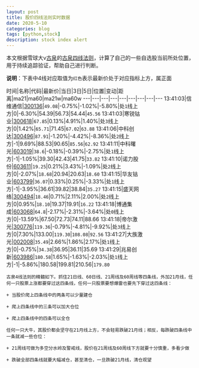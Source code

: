```yaml
---
layout: post
title: 股价四线法则实时数据
date: 2020-5-10
categories: blog
tags: [python,stock]
description: stock index alert
---
```



本文根据雪球大v[古泉](https://xueqiu.com/u/7148646888)的[古泉四线法则](https://xueqiu.com/7148646888/130498192)，计算了自己的一些自选股当前所处位置，用于持续追踪验证，帮助自己进行判断。

**说明**：下表中4线对应取值为`红色`表示最新价处于对应指标上方，属正面

时间|名称|代码|最新价|当日|3日|5日|位置|变动|距离|ma21|ma60|ma21w|ma60w
---|---|---|---|---|---|---|---|---
13:41:03|信维通信|[300136](https://xueqiu.com/S/SZ300136)|`49.08`|-0.75%|-1.02%|-5.80%|处`1`线上方|0|-6.30%|54.39|56.73|54.44|`45.56`
13:41:03|寒锐钴业|[300618](https://xueqiu.com/S/SZ300618)|`67.85`|0.13%|4.91%|1.40%|处`3`线上方|0|1.42%|`65.71`|71.45|`67.02`|`63.88`
13:41:06|中科创达|[300496](https://xueqiu.com/S/SZ300496)|`87.91`|-1.20%|-4.42%|-8.36%|处`2`线上方|-1|9.69%|88.53|90.65|`85.56`|`62.92`
13:41:11|中科曙光|[603019](https://xueqiu.com/S/SH603019)|`38.6`|-0.18%|-0.39%|-2.75%|处`1`线上方|-1|-1.05%|39.30|42.43|41.75|`33.82`
13:41:10|诺力股份|[603611](https://xueqiu.com/S/SH603611)|`19.25`|0.21%|3.43%|-1.09%|处`2`线上方|0|-2.07%|`18.68`|20.94|20.63|`18.60`
13:41:15|华友钴业|[603799](https://xueqiu.com/S/SH603799)|`36.07`|0.33%|0.25%|-3.33%|处`1`线上方|-1|-3.95%|36.61|39.82|38.84|`35.27`
13:41:15|盛天网络|[300494](https://xueqiu.com/S/SZ300494)|`18.46`|0.71%|2.11%|2.00%|处`2`线上方|0|0.95%|`18.10`|19.37|19.91|`16.22`
13:41:18|博通集成|[603068](https://xueqiu.com/S/SH603068)|`64.8`|-2.17%|-2.31%|-3.64%|处`0`线上方|0|-13.59%|67.50|72.73|74.11|88.66
13:41:18|帝尔激光|[300776](https://xueqiu.com/S/SZ300776)|`119.36`|-0.79%|-4.81%|-9.92%|处`3`线上方|0|7.30%|133.00|`119.30`|`108.08`|`92.56`
13:41:27|大族激光|[002008](https://xueqiu.com/S/SZ002008)|`35.49`|2.66%|1.86%|2.17%|处`1`线上方|0|-0.75%|`34.38`|36.95|36.11|35.69
13:41:29|兆易创新|[603986](https://xueqiu.com/S/SH603986)|`180.58`|1.65%|-1.63%|-2.03%|处`1`线上方|-1|-5.86%|180.58|199.81|210.56|`179.80`

```
古泉4线法则的精髓如下。抓住21日线、60日线、21周线及60周线等四条线，外加21月线，任何一只股票上涨都要穿过这四条线，任何一只股票要想爆雷也要先下穿过这四条线：

+ 当股价爬上四条线中的两条可以少量建仓

+ 爬上四条线中的三条可以加大仓位

+ 爬上四条线中的四条可以全仓

任何一只大牛，其股价都会坚守在21月线上方，不会轻易跌破21月线；相反，每跌破四条线中一条就减一些仓位：

+ 21周线可做为多空分水岭及警戒线，股价在21周线及60周线下方就要十分慎重，多看少做

+ 跌破全部四条线就要大幅减仓，甚至清仓，一旦跌破21月线，清仓观望
```